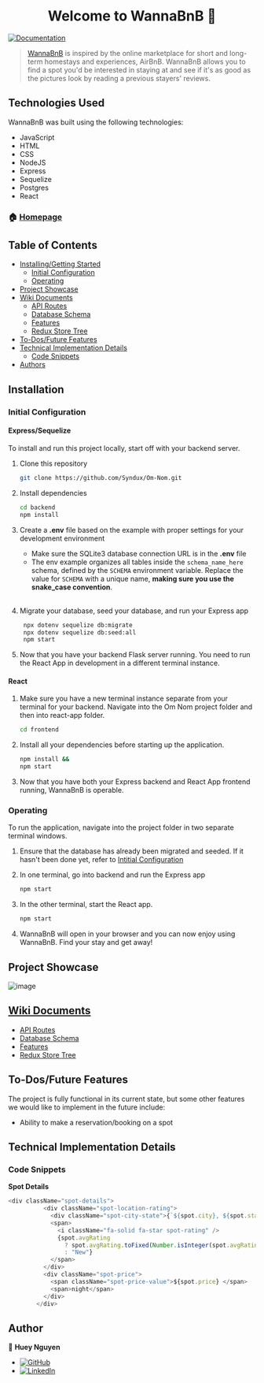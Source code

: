 <h1 align="center">Welcome to WannaBnB 👋</h1>
<p>
  <a href="https://github.com/Syndux/WannaBnB" target="_blank">
    <img alt="Documentation" src="https://img.shields.io/badge/documentation-yes-brightgreen.svg" />
  </a>
</p>

> [WannaBnB](https://wannabnb.onrender.com/) is inspired by the online marketplace for short and long-term homestays and experiences, AirBnB. WannaBnB allows you to find a spot you'd be interested in staying at and see if it's as good as the pictures look by reading a previous stayers' reviews.

## Technologies Used

WannaBnB was built using the following technologies:

- JavaScript
- HTML
- CSS
- NodeJS
- Express
- Sequelize
- Postgres
- React


### 🏠 [Homepage](https://wannabnb.onrender.com/)

## Table of Contents
- [Installing/Getting Started](https://github.com/Syndux/WannaBnB#installation)
  - [Initial Configuration](https://github.com/Syndux/WannaBnB#initial-configuration)
  - [Operating](https://github.com/Syndux/WannaBnB#operating)
- [Project Showcase](https://github.com/Syndux/WannaBnB#project-showcase)
- [Wiki Documents](https://github.com/Syndux/WannaBnB#wiki-documents)
	- [API Routes](https://github.com/Syndux/WannaBnB/wiki/API-Routes)
 	- [Database Schema](https://github.com/Syndux/WannaBnB/wiki/Database-Schema)
 	- [Features](https://github.com/Syndux/WannaBnB/wiki/Feature-Documentation)
 	- [Redux Store Tree](https://github.com/Syndux/WannaBnB/wiki/Redux-State-Pseudocode)
- [To-Dos/Future Features](https://github.com/Syndux/WannaBnB#to-dosfuture-features)
- [Technical Implementation Details](https://github.com/Syndux/WannaBnB#technical-implementation-details)
	- [Code Snippets](https://github.com/Syndux/WannaBnB#code-snippets)
- [Authors](https://github.com/Syndux/WannaBnB#author)

## Installation

### Initial Configuration
#### Express/Sequelize
To install and run this project locally, start off with your backend server.

1. Clone this repository
    ```bash
    git clone https://github.com/Syndux/Om-Nom.git
    ```

2. Install dependencies
    ```bash
    cd backend
    npm install
    ```

3. Create a **.env** file based on the example with proper settings for your
   development environment
    - Make sure the SQLite3 database connection URL is in the **.env** file
    - The env example organizes all tables inside the `schema_name_here` schema, defined
        by the `SCHEMA` environment variable.  Replace the value for
        `SCHEMA` with a unique name, **making sure you use the snake_case
        convention**.
    <br></br>

4. Migrate your database, seed your database, and run your Express app

   ```bash
    npx dotenv sequelize db:migrate
    npx dotenv sequelize db:seed:all
    npm start
   ```
5. Now that you have your backend Flask server running. You need to run the React App in development in a different terminal instance.

#### React
1. Make sure you have a new terminal instance separate from your terminal for your backend. Navigate into the Om Nom project folder and then into react-app folder.
    ```bash
    cd frontend
    ```

2. Install all your dependencies before starting up the application.
    ```bash
    npm install &&
    npm start
    ```

3. Now that you have both your Express backend and React App frontend running, WannaBnB is operable.

### Operating
To run the application, navigate into the project folder in two separate terminal windows.

1. Ensure that the database has already been migrated and seeded. If it hasn't been done yet, refer to [Intitial Configuration](https://github.com/Syndux/WannaBnB/blob/main/README.md#initial-configuration)

2. In one terminal, go into backend and run the Express app
    ```bash
    npm start
    ```

3. In the other terminal, start the React app.
    ```bash
    npm start
    ```

4. WannaBnB will open in your browser and you can now enjoy using WannaBnB. Find your stay and get away!

## Project Showcase
![image](https://github.com/Syndux/WannaBnB/assets/78172054/49f5f54d-362f-46d4-9a5e-fd867a4fe090)

## [Wiki Documents](https://github.com/Syndux/WannaBnB/wiki)
- [API Routes](https://github.com/Syndux/WannaBnB/wiki/API-Routes)
- [Database Schema](https://github.com/Syndux/WannaBnB/wiki/Database-Schema)
- [Features](https://github.com/Syndux/WannaBnB/wiki/Feature-Documentation)
- [Redux Store Tree](https://github.com/Syndux/WannaBnB/wiki/Redux-State-Pseudocode)

## To-Dos/Future Features

The project is fully functional in its current state, but some other features we would like to implement in the future include:

- Ability to make a reservation/booking on a spot

## Technical Implementation Details
### Code Snippets

**Spot Details**
```javascript
<div className="spot-details">
          <div className="spot-location-rating">
            <div className="spot-city-state">{`${spot.city}, ${spot.state}`}</div>
            <span>
              <i className="fa-solid fa-star spot-rating" />
              {spot.avgRating
                ? spot.avgRating.toFixed(Number.isInteger(spot.avgRating) ? 1 : 2)
                : "New"}
            </span>
          </div>
          <div className="spot-price">
            <span className="spot-price-value">${spot.price} </span>
            <span>night</span>
          </div>
        </div>
```

## Author

👤 **Huey Nguyen**
* [![GitHub](https://img.shields.io/badge/github-%23121011.svg?style=for-the-badge&logo=github&logoColor=white)](https://github.com/Syndux)
* [![LinkedIn](https://img.shields.io/badge/linkedin-%230077B5.svg?style=for-the-badge&logo=linkedin&logoColor=white)](https://www.linkedin.com/in/huey-nguyen/)
